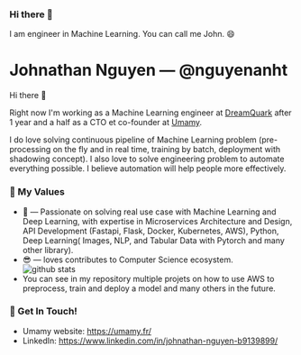 ### Hi there 👋
I am engineer in Machine Learning. You can call me John. 😄


# Johnathan Nguyen &mdash; @nguyenanht

Hi there 👋

Right now I'm working as a Machine Learning engineer at [DreamQuark](https://www.dreamquark.com/) after 1 year and a half as a CTO et co-founder at [Umamy](https://umamy.fr).

I do love solving continuous pipeline of Machine Learning problem (pre-processing on the fly and in real time, training by batch, deployment with shadowing concept).  I also love to solve engineering problem to automate everything possible.
I believe automation will help people more effectively.

### 🌱 My Values
- 🤔 &mdash; Passionate on solving real use case with Machine Learning and Deep Learning, with expertise in Microservices Architecture and Design, API Development (Fastapi, Flask, Docker, Kubernetes, AWS), Python, Deep Learning( Images, NLP, and Tabular Data with Pytorch and many other library). <br> 
- 😎 &mdash; loves contributes to Computer Science ecosystem. <br> ![github stats](https://github-readme-stats.vercel.app/api?username=nguyenanht&show_icons=true)
- You can see in my repository multiple projets on how to use AWS to preprocess, train and deploy a model and many others in the future.

### 📮 Get In Touch!
- Umamy website: https://umamy.fr/
- LinkedIn: https://www.linkedin.com/in/johnathan-nguyen-b9139899/

